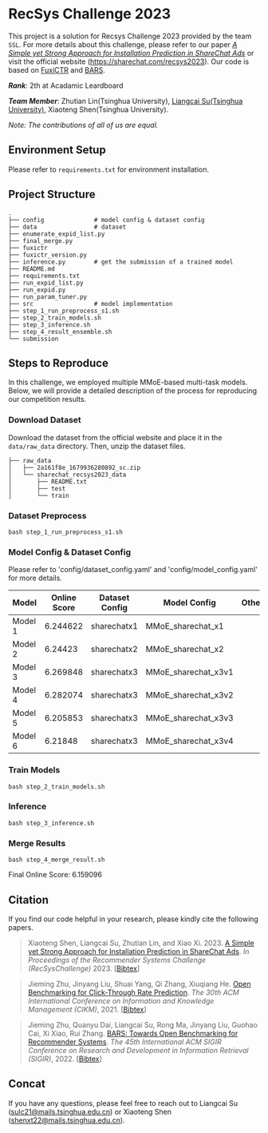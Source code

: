 
# RecSys Challenge 2023

This project is a solution for Recsys Challenge 2023 provided by the team ```SSL```. For more details about this challenge, please refer to our paper [*A Simple yet Strong Approach for Installation Prediction in ShareChat Ads*](https://dl.acm.org/doi/abs/10.1145/3626221.3627289) or visit the official website (https://sharechat.com/recsys2023). Our code is based on [FuxiCTR](https://github.com/xue-pai/FuxiCTR) and [BARS](https://openbenchmark.github.io/). 

***Rank***: 2th at Acadamic Leardboard

***Team Member***: Zhutian Lin(Tsinghua University), [Liangcai Su(Tsinghua University)](https://liangcaisu.github.io/), Xiaoteng Shen(Tsinghua University). 

*Note: The contributions of all of us are equal.*


## Environment Setup 
Please refer to `requirements.txt` for environment installation.

## Project Structure
```
.
├── config              # model config & dataset config
├── data                # dataset
├── enumerate_expid_list.py
├── final_merge.py
├── fuxictr
├── fuxictr_version.py
├── inference.py        # get the submission of a trained model
├── README.md
├── requirements.txt
├── run_expid_list.py
├── run_expid.py
├── run_param_tuner.py
├── src                 # model implementation
├── step_1_run_preprocess_s1.sh
├── step_2_train_models.sh
├── step_3_inference.sh
├── step_4_result_ensemble.sh
└── submission
```
## Steps to Reproduce
In this challenge, we employed multiple MMoE-based multi-task models. Below, we will provide a detailed description of the process for reproducing our competition results.

### Download Dataset 
Download the dataset from the official website and place it in the `data/raw_data` directory. Then, unzip the dataset files.
```
├── raw_data
│   ├── 2a161f8e_1679936280892_sc.zip
│   └── sharechat_recsys2023_data
│       ├── README.txt
│       ├── test
│       └── train
```
### Dataset Preprocess 
``` 
bash step_1_run_preprocess_s1.sh
```

### Model Config & Dataset Config 
Please refer to 'config/dataset_config.yaml' and 'config/model_config.yaml' for more details. 

| Model   	| Online Score 	| Dataset Config 	| Model Config 	    | Other 	|
|---------	|--------------	|----------------	|--------------	    |-------	|
| Model 1 	|   6.244622    |    sharechatx1 	|MMoE_sharechat_x1 	|       	|
| Model 2 	|   6.24423   	|    sharechatx2	|MMoE_sharechat_x2  |       	|
| Model 3 	|   6.269848   	|    sharechatx3	|MMoE_sharechat_x3v1|       	|
| Model 4 	|   6.282074   	|    sharechatx3	|MMoE_sharechat_x3v2|       	|
| Model 5 	|   6.205853   	|    sharechatx3	|MMoE_sharechat_x3v3|       	|
| Model 6 	|   6.21848     |    sharechatx3	|MMoE_sharechat_x3v4|       	|

### Train Models 
```
bash step_2_train_models.sh 
```
### Inference 
```
bash step_3_inference.sh 
```
### Merge Results
```
bash step_4_merge_result.sh 
```

Final Online Score: 6.159096

## Citation 
If you find our code helpful in your research, please kindly cite the following papers.

> Xiaoteng Shen, Liangcai Su, Zhutian Lin, and Xiao Xi. 2023. [A Simple yet Strong Approach for Installation Prediction in ShareChat Ads](https://dl.acm.org/doi/abs/10.1145/3626221.3627289). *In Proceedings of the Recommender Systems Challenge (RecSysChallenge)* 2023. [[Bibtex](https://dblp.uni-trier.de/rec/conf/recsys/ShenSLX23.html?view=bibtex)]

> Jieming Zhu, Jinyang Liu, Shuai Yang, Qi Zhang, Xiuqiang He. [Open Benchmarking for Click-Through Rate Prediction](https://arxiv.org/abs/2009.05794). *The 30th ACM International Conference on Information and Knowledge Management (CIKM)*, 2021. [[Bibtex](https://dblp.org/rec/conf/cikm/ZhuLYZH21.html?view=bibtex)]

> Jieming Zhu, Quanyu Dai, Liangcai Su, Rong Ma, Jinyang Liu, Guohao Cai, Xi Xiao, Rui Zhang. [BARS: Towards Open Benchmarking for Recommender Systems](https://arxiv.org/abs/2205.09626). *The 45th International ACM SIGIR Conference on Research and Development in Information Retrieval (SIGIR)*, 2022. [[Bibtex](https://dblp.org/rec/conf/sigir/ZhuDSMLCXZ22.html?view=bibtex)]


## Concat 
If you have any questions, please feel free to reach out to Liangcai Su (sulc21@mails.tsinghua.edu.cn) or Xiaoteng Shen (shenxt22@mails.tsinghua.edu.cn). 